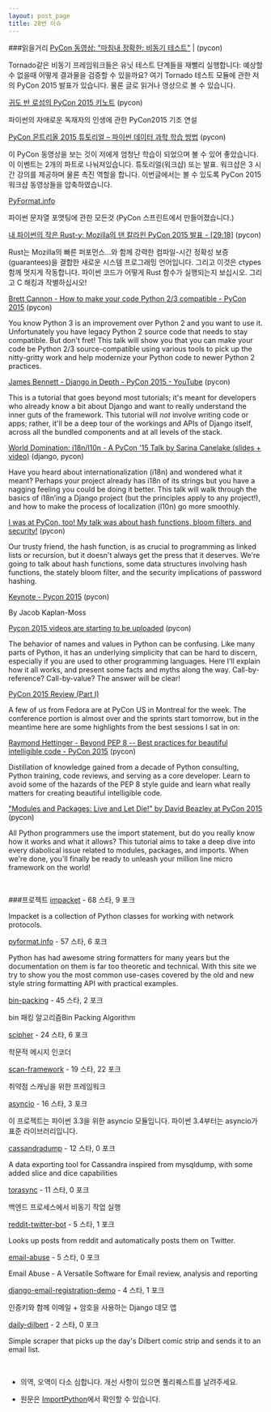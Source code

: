```yaml
---
layout: post_page
title: 28번 이슈
---
```


###읽을거리
<a href="http://feedproxy.google.com/~r/emptysquare/~3/DHsGy7A3DUs/" target="_blank">PyCon 동영상: "마침내 정확한: 비동기 테스트"</a> | (pycon)

Tornado같은 비동기 프레임워크들은 유닛 테스트 단계들을 재빨리 실행합니다: 예상할 수 없을때 어떻게 결과물을 검증할 수 있을까요? 여기 Tornado 테스트 모듈에 관한 저의 PyCon 2015 발표가 있습니다. 물론 글로 읽거나 영상으로 볼 수 있습니다.


<a href="https://youtu.be/G-uKNd5TSBw" target="_blank">귀도 반 로섬의 PyCon 2015 키노트</a> (pycon)

파이썬의 자애로운 독재자의 인생에 관한 PyCon2015 기조 연설


<a href="http://www.analyticsvidhya.com/blog/2015/04/pycon-montreal-2015-data-science-workshops/" target="_blank">PyCon 몬트리올 2015 튜토리얼 – 파이썬 데이터 과학 학습 방법</a> (pycon)

이 PyCon 동영상을 보는 것이 저에게 엄청난 학습이 되었으며 볼 수 있어 좋았습니다. 이 이벤트는 2개의 파트로 나눠져있습니다. 튜토리얼(워크샵) 또는 발표. 워크샵은 3 시간 강의를 제공하며 물론 촉진 역할을 합니다. 이번글에서는 볼 수 있도록 PyCon 2015 워크샵 동영상들을 압축하였습니다.


<a href="http://pyformat.info/" target="_blank">PyFormat.info</a>

파이썬 문자열 포맷팅에 관한 모든것 (PyCon 스프린트에서 만들어졌습니다.)


<a href="https://www.youtube.com/watch?v=3CwJ0MH-4MA" target="_blank">내 파이썬의 작은 Rust-y: Mozilla의 댄 칼라읜 PyCon 2015 발표 - [29:18]</a> (pycon)

Rust는 Mozilla의 빠른 퍼포먼스...와 함께 강력한 컴파일-시간 정확성 보증(guarantees)을 결합한 새로운 시스템 프로그래밍 언어입니다. 그리고 이것은 ctypes 함께 멋지게 작동합니다. 파이썬 코드가 어떻게 Rust 함수가 실행되는지 보십시오. 그리고 C 해킹과 작별하십시오!


<a href="http://www.reddit.com/r/Python/comments/32p4ef/brett_cannon_how_to_make_your_code_python_23/" target="_blank">Brett Cannon - How to make your code Python 2/3 compatible - PyCon 2015</a> (pycon)

You know Python 3 is an improvement over Python 2 and you want to use it. Unfortunately you have legacy Python 2 source code that needs to stay compatible. But don't fret! This talk will show you that you can make your code be Python 2/3 source-compatible using various tools to pick up the nitty-gritty work and help modernize your Python code to newer Python 2 practices. 


<a href="https://www.youtube.com/watch?v=tkwZ1jG3XgA" target="_blank">James Bennett - Django in Depth - PyCon 2015 - YouTube</a> (pycon) 

This is a tutorial that goes beyond most tutorials; it's meant for developers who already know a bit about Django and want to really understand the inner guts of the framework. This tutorial will *not* involve writing code or apps; rather, it'll be a deep tour of the workings and APIs of Django itself, across all the bundled components and at all levels of the stack. 


<a href="http://www.reddit.com/r/pyladies/comments/329uxs/world_domination_i18nl10n_a_pycon_15_talk_by/" target="_blank">World Domination: i18n/l10n - A PyCon '15 Talk by Sarina Canelake (slides + video)</a> (django, pycon)

Have you heard about internationalization (i18n) and wondered what it meant? Perhaps your project already has i18n of its strings but you have a nagging feeling you could be doing it better. This talk will walk through the basics of i18n’ing a Django project (but the principles apply to any project!), and how to make the process of localization (l10n) go more smoothly. 


<a href="https://www.youtube.com/watch?v=IGwNQfjLTp0" target="_blank">I was at PyCon, too! My talk was about hash functions, bloom filters, and security!</a> (pycon)

Our trusty friend, the hash function, is as crucial to programming as linked lists or recursion, but it doesn't always get the press that it deserves. We're going to talk about hash functions, some data structures involving hash functions, the stately bloom filter, and the security implications of password hashing. 


<a href="https://www.youtube.com/attribution_link?a=_UzeuPDLeos&amp;u=%2Fwatch%3Fv%3DhIJdFxYlEKE%26feature%3Dshare" target="_blank">Keynote - Pycon 2015</a> (pycon)

By Jacob Kaplan-Moss 


<a href="https://www.youtube.com/channel/UCgxzjK6GuOHVKR_08TT4hJQ" target="_blank">Pycon 2015 videos are starting to be uploaded</a> (pycon)

The behavior of names and values in Python can be confusing. Like many parts of Python, it has an underlying simplicity that can be hard to discern, especially if you are used to other programming languages. Here I'll explain how it all works, and present some facts and myths along the way. Call-by-reference? Call-by-value? The answer will be clear! 


<a href="http://threebean.org/blog/pycon-2015-part-i" target="_blank">PyCon 2015 Review (Part I)</a>

A few of us from Fedora are at PyCon US in Montreal for the week. The conference portion is almost over and the sprints start tomorrow, but in the meantime here are some highlights from the best sessions I sat in on: 


<a href="https://www.youtube.com/watch?v=wf-BqAjZb8M" target="_blank">Raymond Hettinger - Beyond PEP 8 -- Best practices for beautiful intelligible code - PyCon 2015</a> (pycon)

Distillation of knowledge gained from a decade of Python consulting, Python training, code reviews, and serving as a core developer. Learn to avoid some of the hazards of the PEP 8 style guide and learn what really matters for creating beautiful intelligible code.


<a href="http://www.reddit.com/r/Python/comments/32qhve/modules_and_packages_live_and_let_die_by_david/" href="_blank">"Modules and Packages: Live and Let Die!" by David Beazley at PyCon 2015</a> (pycon)

All Python programmers use the import statement, but do you really know how it works and what it allows? This tutorial aims to take a deep dive into every diabolical issue related to modules, packages, and imports. When we're done, you'll finally be ready to unleash your million line micro framework on the world! 

<br />

###프로젝트
<a href="https://github.com/CoreSecurity/impacket" target="_blank">impacket</a> - 68 스타, 9 포크

Impacket is a collection of Python classes for working with network protocols.


<a href="https://github.com/ulope/pyformat.info" target="_blank">pyformat.info</a> - 57 스타, 6 포크

Python has had awesome string formatters for many years but the documentation on them is far too theoretic and technical. With this site we try to show you the most common use-cases covered by the old and new style string formatting API with practical examples.


<a href="https://github.com/towry/bin-packing" target="_blank">bin-packing</a> - 45 스타, 2 포크

bin 패킹 알고리즘Bin Packing Algorithm


<a href="https://github.com/strib/scipher" target="_blank">scipher</a> - 24 스타, 6 포크

학문적 메시지 인코더


<a href="https://github.com/OneSourceCat/scan-framework" target="_blank">scan-framework</a> - 19 스타, 22 포크

취약점 스캐닝을 위한 프레임워크


<a href="https://github.com/python/asyncio" target="_blank">asyncio</a> - 16 스타, 3 포크

이 프로젝트는 파이썬 3.3을 위한 asyncio 모듈입니다. 파이썬 3.4부터는 asyncio가 표준 라이브러리입니다.


<a href="https://github.com/gianlucaborello/cassandradump" target="_blank">cassandradump</a> - 12 스타, 0 포크

A data exporting tool for Cassandra inspired from mysqldump, with some added slice and dice capabilities


<a href="https://github.com/ipconfiger/torasync" target="_blank">torasync</a> - 11 스타, 0 포크

백엔드 프로세스에서 비동기 작업 실행


<a href="https://github.com/rhiever/reddit-twitter-bot" target="_blank">reddit-twitter-bot</a> - 5 스타, 1 포크

Looks up posts from reddit and automatically posts them on Twitter.


<a href="https://github.com/CIRCL/email-abuse" target="_blank">email-abuse</a> - 5 스타, 0 포크

Email Abuse - A Versatile Software for Email review, analysis and reporting


<a href="https://github.com/ottatiyarou/django-email-registration-demo" target="_blank">django-email-registration-demo</a> - 4 스타, 1 포크

인증키와 함께 이메일 + 암호을 사용하는 Django 데모 앱


<a href="https://github.com/paambaati/daily-dilbert" target="_blank">daily-dilbert</a> - 2 스타, 0 포크

Simple scraper that picks up the day's Dilbert comic strip and sends it to an email list.

<br />

* 의역, 오역이 다소 심합니다. 개선 사항이 있으면 풀리퀘스트를 날려주세요.

* 원문은 <a href="http://importpython.com/newsletter/no/28/" target="_blank">ImportPython</a>에서 확인할 수 있습니다.
